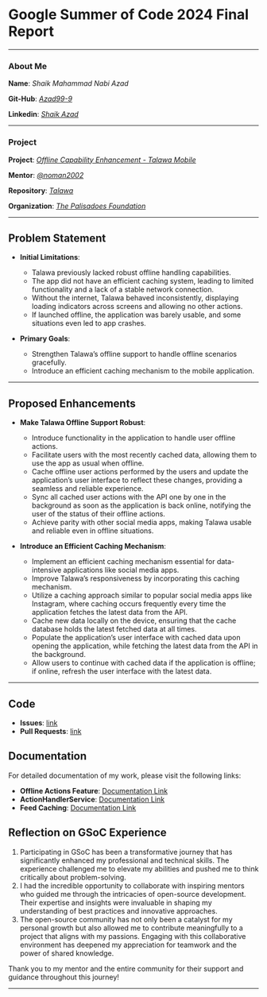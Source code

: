 # Google Summer of Code 2024 Final Report
---
### About Me

**Name**: *Shaik Mahammad Nabi Azad*

**Git-Hub**: *[Azad99-9](https://github.com/Azad99-9)*

**Linkedin**: *[Shaik Azad](https://www.linkedin.com/in/shaik-azad-4505b7240/)*

---

### Project

**Project**: *[Offline Capability Enhancement - Talawa Mobile](https://summerofcode.withgoogle.com/programs/2024/projects/UztycmP4)*

**Mentor**: *[@noman2002](https://github.com/noman2002)*

**Repository**: *[Talawa](https://github.com/PalisadoesFoundation/talawa)*

**Organization**: *[The Palisadoes Foundation](https://github.com/PalisadoesFoundation)*  

---

## Problem Statement

- **Initial Limitations**:
  - Talawa previously lacked robust offline handling capabilities.
  - The app did not have an efficient caching system, leading to limited functionality and a lack of a stable network connection.
  - Without the internet, Talawa behaved inconsistently, displaying loading indicators across screens and allowing no other actions.
  - If launched offline, the application was barely usable, and some situations even led to app crashes.

- **Primary Goals**:
  - Strengthen Talawa’s offline support to handle offline scenarios gracefully.
  - Introduce an efficient caching mechanism to the mobile application.    
---

## Proposed Enhancements

- **Make Talawa Offline Support Robust**:
  - Introduce functionality in the application to handle user offline actions.
  - Facilitate users with the most recently cached data, allowing them to use the app as usual when offline.
  - Cache offline user actions performed by the users and update the application’s user interface to reflect these changes, providing a seamless and reliable experience.
  - Sync all cached user actions with the API one by one in the background as soon as the application is back online, notifying the user of the status of their offline actions.
  - Achieve parity with other social media apps, making Talawa usable and reliable even in offline situations.

- **Introduce an Efficient Caching Mechanism**:
  - Implement an efficient caching mechanism essential for data-intensive applications like social media apps.
  - Improve Talawa’s responsiveness by incorporating this caching mechanism.
  - Utilize a caching approach similar to popular social media apps like Instagram, where caching occurs frequently every time the application fetches the latest data from the API.
  - Cache new data locally on the device, ensuring that the cache database holds the latest fetched data at all times.
  - Populate the application’s user interface with cached data upon opening the application, while fetching the latest data from the API in the background.
  - Allow users to continue with cached data if the application is offline; if online, refresh the user interface with the latest data.
---

## Code

- **Issues**: [link](https://github.com/PalisadoesFoundation/talawa/issues?q=is%3Aissue+is%3Aclosed+author%3AAzad99-9)
- **Pull Requests**: [link](https://github.com/PalisadoesFoundation/talawa/pulls?q=is%3Apr+is%3Aclosed+author%3AAzad99-9)

## Documentation

For detailed documentation of my work, please visit the following links:

- **Offline Actions Feature**: [Documentation Link](https://docs.talawa.io/docs/developers/talawa/offline-first-features/offline-user-actions)
- **ActionHandlerService**: [Documentation Link](https://docs.talawa.io/docs/developers/talawa/offline-first-features/action-handler-service)
- **Feed Caching**: [Documentation Link](https://docs.talawa.io/docs/developers/talawa/offline-first-features/feed-caching)
  
## Reflection on GSoC Experience
1. Participating in GSoC has been a transformative journey that has significantly enhanced my professional and technical skills. The experience challenged me to elevate my abilities and pushed me to think critically about problem-solving.
2. I had the incredible opportunity to collaborate with inspiring mentors who guided me through the intricacies of open-source development. Their expertise and insights were invaluable in shaping my understanding of best practices and innovative approaches.
3. The open-source community has not only been a catalyst for my personal growth but also allowed me to contribute meaningfully to a project that aligns with my passions. Engaging with this collaborative environment has deepened my appreciation for teamwork and the power of shared knowledge.

Thank you to my mentor and the entire community for their support and guidance throughout this journey!


---

